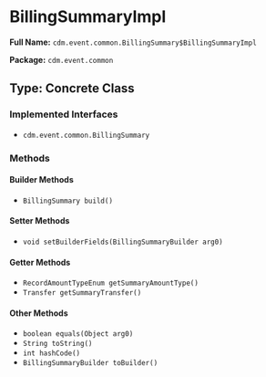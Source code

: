 # BillingSummaryImpl

**Full Name:** `cdm.event.common.BillingSummary$BillingSummaryImpl`

**Package:** `cdm.event.common`

## Type: Concrete Class

### Implemented Interfaces

- `cdm.event.common.BillingSummary`

### Methods

#### Builder Methods

- `BillingSummary build()`

#### Setter Methods

- `void setBuilderFields(BillingSummaryBuilder arg0)`

#### Getter Methods

- `RecordAmountTypeEnum getSummaryAmountType()`
- `Transfer getSummaryTransfer()`

#### Other Methods

- `boolean equals(Object arg0)`
- `String toString()`
- `int hashCode()`
- `BillingSummaryBuilder toBuilder()`

